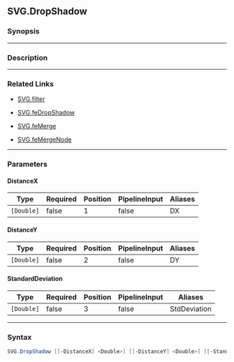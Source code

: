 SVG.DropShadow
--------------

### Synopsis

---

### Description

---

### Related Links
* [SVG.filter](SVG.filter.md)

* [SVG.feDropShadow](SVG.feDropShadow.md)

* [SVG.feMerge](SVG.feMerge.md)

* [SVG.feMergeNode](SVG.feMergeNode.md)

---

### Parameters
#### **DistanceX**

|Type      |Required|Position|PipelineInput|Aliases|
|----------|--------|--------|-------------|-------|
|`[Double]`|false   |1       |false        |DX     |

#### **DistanceY**

|Type      |Required|Position|PipelineInput|Aliases|
|----------|--------|--------|-------------|-------|
|`[Double]`|false   |2       |false        |DY     |

#### **StandardDeviation**

|Type      |Required|Position|PipelineInput|Aliases     |
|----------|--------|--------|-------------|------------|
|`[Double]`|false   |3       |false        |StdDeviation|

---

### Syntax
```PowerShell
SVG.DropShadow [[-DistanceX] <Double>] [[-DistanceY] <Double>] [[-StandardDeviation] <Double>] [<CommonParameters>]
```
